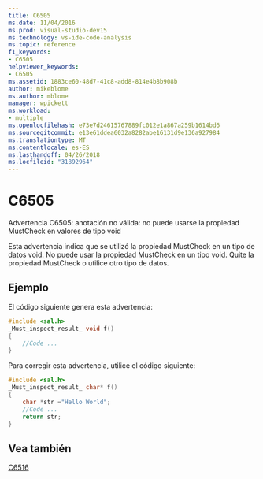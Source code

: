 ```yaml
---
title: C6505
ms.date: 11/04/2016
ms.prod: visual-studio-dev15
ms.technology: vs-ide-code-analysis
ms.topic: reference
f1_keywords:
- C6505
helpviewer_keywords:
- C6505
ms.assetid: 1883ce60-48d7-41c8-add8-814e4b8b908b
author: mikeblome
ms.author: mblome
manager: wpickett
ms.workload:
- multiple
ms.openlocfilehash: e73e7d24615767889fc012e1a867a259b1614bd6
ms.sourcegitcommit: e13e61ddea6032a8282abe16131d9e136a927984
ms.translationtype: MT
ms.contentlocale: es-ES
ms.lasthandoff: 04/26/2018
ms.locfileid: "31892964"
---
```

# <a name="c6505"></a>C6505
Advertencia C6505: anotación no válida: no puede usarse la propiedad MustCheck en valores de tipo void

 Esta advertencia indica que se utilizó la propiedad MustCheck en un tipo de datos void. No puede usar la propiedad MustCheck en un tipo void. Quite la propiedad MustCheck o utilice otro tipo de datos.

## <a name="example"></a>Ejemplo
 El código siguiente genera esta advertencia:

```cpp
#include <sal.h>
_Must_inspect_result_ void f()
{
    //Code ...
}
```

 Para corregir esta advertencia, utilice el código siguiente:

```cpp
#include <sal.h>
_Must_inspect_result_ char* f()
{
    char *str ="Hello World";
    //Code ...
    return str;
}
```

## <a name="see-also"></a>Vea también
 [C6516](../code-quality/c6516.md)